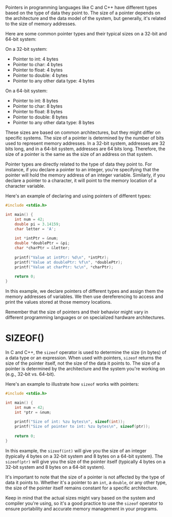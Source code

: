 Pointers in programming languages like C and C++ have different types based on the type of data they point to. The size of a pointer depends on the architecture and 
the data model of the system, but generally, it's related to the size of memory addresses.

Here are some common pointer types and their typical sizes on a 32-bit and 64-bit system:

On a 32-bit system:
- Pointer to int: 4 bytes
- Pointer to char: 4 bytes
- Pointer to float: 4 bytes
- Pointer to double: 4 bytes
- Pointer to any other data type: 4 bytes

On a 64-bit system:
- Pointer to int: 8 bytes
- Pointer to char: 8 bytes
- Pointer to float: 8 bytes
- Pointer to double: 8 bytes
- Pointer to any other data type: 8 bytes

These sizes are based on common architectures, but they might differ on specific systems. The size of a pointer is determined by the number of bits used to represent 
memory addresses. In a 32-bit system, addresses are 32 bits long, and in a 64-bit system, addresses are 64 bits long. Therefore, the size of a pointer is the same as 
the size of an address on that system.

Pointer types are directly related to the type of data they point to. For instance, if you declare a pointer to an integer, you're specifying that the pointer will 
hold the memory address of an integer variable. Similarly, if you declare a pointer to a character, it will point to the memory location of a character variable.

Here's an example of declaring and using pointers of different types:

```c
#include <stdio.h>

int main() {
    int num = 42;
    double pi = 3.14159;
    char letter = 'A';
    
    int *intPtr = &num;
    double *doublePtr = &pi;
    char *charPtr = &letter;
    
    printf("Value at intPtr: %d\n", *intPtr);
    printf("Value at doublePtr: %f\n", *doublePtr);
    printf("Value at charPtr: %c\n", *charPtr);
    
    return 0;
}
```

In this example, we declare pointers of different types and assign them the memory addresses of variables. We then use dereferencing to access and print the values 
stored at those memory locations.

Remember that the size of pointers and their behavior might vary in different programming languages or on specialized hardware architectures.

# SIZEOF()
In C and C++, the `sizeof` operator is used to determine the size (in bytes) of a data type or an expression. When used with pointers, `sizeof` returns the size of the 
pointer itself, not the size of the data it points to. 
The size of a pointer is determined by the architecture and the system you're working on (e.g., 32-bit vs. 64-bit).

Here's an example to illustrate how `sizeof` works with pointers:

```c
#include <stdio.h>

int main() {
    int num = 42;
    int *ptr = &num;
    
    printf("Size of int: %zu bytes\n", sizeof(int));
    printf("Size of pointer to int: %zu bytes\n", sizeof(ptr));
    
    return 0;
}
```

In this example, the `sizeof(int)` will give you the size of an integer (typically 4 bytes on a 32-bit system and 8 bytes on a 64-bit system). The `sizeof(ptr)` will 
give you the size of the pointer itself (typically 4 bytes on a 32-bit system and 8 bytes on a 64-bit system).

It's important to note that the size of a pointer is not affected by the type of data it points to. Whether it's a pointer to an `int`, a `double`, or any other type, 
the size of the pointer itself remains constant for a specific architecture.

Keep in mind that the actual sizes might vary based on the system and compiler you're using, so it's a good practice to use the `sizeof` operator to ensure portability 
and accurate memory management in your programs.
